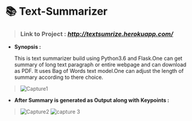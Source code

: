 # 📚 Text-Summarizer 

> ### **Link to Project** : _http://textsumrize.herokuapp.com/_

* **Synopsis :**

  This is text summarizer build using Python3.6 and Flask.One can get summary of long text paragraph or entire webpage and can download as PDF. It uses Bag of Words text model.One can adjust the length of summary according to there choice.

> ![Capture1](https://user-images.githubusercontent.com/38787963/147369856-5dcf59e2-e366-42b6-9223-cac37b0f7376.PNG)

* **After Summary is generated as Output along with Keypoints :**
> ![Capture2](https://user-images.githubusercontent.com/38787963/147369968-a5777525-d611-4a3e-8dce-a401f4c4e2ac.PNG)
> ![capture 3](https://user-images.githubusercontent.com/38787963/147369972-86bb91fd-f895-4562-a87a-7bed37e0c595.PNG)
